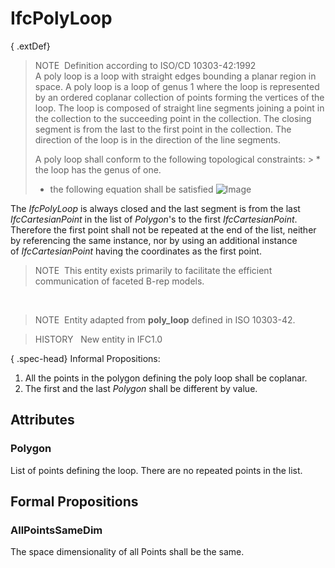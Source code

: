 # IfcPolyLoop

{ .extDef}
> NOTE&nbsp; Definition according to ISO/CD 10303-42:1992  
> A poly loop is a loop with straight edges bounding a planar region in space. A poly loop is a loop of genus 1 where the loop is represented by an ordered coplanar collection of points forming the vertices of the loop. The loop is composed of straight line segments joining a point in the collection to the succeeding point in the collection. The closing segment is from the last to the first point in the collection. The direction of the loop is in the direction of the line segments.   
>   
> A poly loop shall conform to the following topological constraints: > * the loop has the genus of one.
> * the following equation shall be satisfied   ![Image](../../../../../../figures/ifcpolyloop-math1.gif)

 The _IfcPolyLoop_ is always closed and the last segment is from the last _IfcCartesianPoint_ in the list of _Polygon_'s to the first _IfcCartesianPoint_. Therefore the first point shall not be repeated at the end of the list, neither by referencing the same instance, nor by using an additional instance of&nbsp;_IfcCartesianPoint_ having the coordinates as the first point.   
>   
> NOTE&nbsp; This entity exists primarily to facilitate the efficient communication of faceted B-rep models.

&nbsp;

> NOTE&nbsp; Entity adapted from **poly_loop** defined in ISO 10303-42.

> HISTORY &nbsp; New entity in IFC1.0

{ .spec-head}
Informal Propositions:

1. All the points in the polygon defining the poly loop shall be coplanar.
2. The first and the last _Polygon_ shall be different by value.

## Attributes

### Polygon
List of points defining the loop. There are no repeated points in the list.

## Formal Propositions

### AllPointsSameDim
The space dimensionality of all Points shall be the same.

